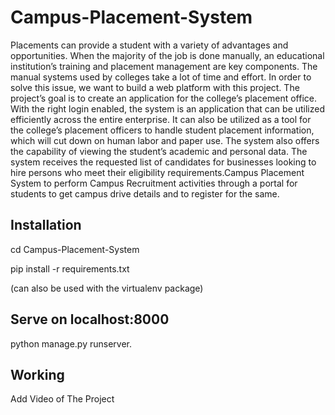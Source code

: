 # Campus-Placement-System

Placements can provide a student with a variety of advantages and opportunities. When the majority of the job is done manually, an educational institution’s training and placement management are key components. The manual systems used by colleges take a lot of time and effort. In order to solve this issue, we want to build a web platform with this project. The project’s goal is to create an application for the college’s placement office. With the right login enabled, the system is an application that can be utilized efficiently across the entire enterprise. It can also be utilized as a tool for the college’s placement officers to handle student placement information, which will cut down on human labor and paper use. The system also offers the capability of viewing the student’s academic and personal data. The system receives the requested list of candidates for businesses looking to hire persons who meet their eligibility requirements.Campus Placement System to perform Campus Recruitment activities through a portal for students to get campus drive details and to register for the same.



##   Installation  ##

cd Campus-Placement-System 

pip install -r requirements.txt

(can also be used with the virtualenv package)

##  Serve on localhost:8000 ##

python manage.py runserver.

## Working ##
Add Video of The Project
<!-- ![Project](https://github.com/abhaykrishnanmn/crs/assets/75512915/e6bcb6a4-ad48-4e8d-b33c-ce46a9829187) -->

<!-- ## Production ##

https://railway.app/


